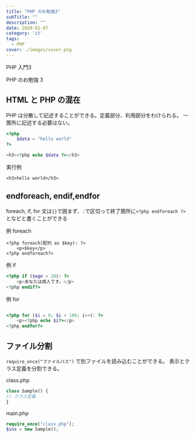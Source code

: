 ```yaml
---
title: "PHP のお勉強3"
subTitle: ""
description: ""
date: 2020-01-07
category: 'it'
tags:
  - PHP
cover: ./images/cover.png
---
```

PHP 入門3

PHP のお勉強 3

## HTML と PHP の混在

PHP は分散して記述することができる。定義部分、利用部分をわけられる。
一箇所に記述する必要はない。

```php
<?php
    $data = "hello world"
?>

<h3><?php echo $data ?></h3>
```

実行例

```
<h3>hello world</h3>
```

## endforeach, endif,endfor

foreach, if, for 文は`{}`で囲まず、`:`で区切って終了箇所に`<?php endforeach ?>`となどと書くことができる

例 foreach

```
<?php foreach(配列 as $key): ?>
    <p>$key</p>
<?php endforeach?>
```

例 if

```php
<?php if ($age > 20): ?>
    <p>あなたは成人です。</p>
<?php endif?>
```

例 for

```php

<?php for ($i = 0; $i < 100; i++): ?>
    <p><?php echo $i?></p>
<?php endfor?>
```

## ファイル分割

`require_once("ファイルパス")` で別ファイルを読み込むことができる。
表示とクラス定義を分割できる。

class.php

```php
class Sample() {
// クラス定義
}
```

main.php

```php
require_once("class.php");
$ins = new Sample();
```
